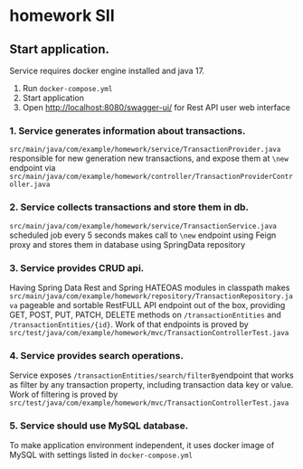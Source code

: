 # homework SII
## Start application.
Service requires docker engine installed and java 17.
1. Run `docker-compose.yml`
2. Start application
3. Open [http://localhost:8080/swagger-ui/](http://localhost:8080/swagger-ui/) for Rest API user web interface
### 1. Service generates information about transactions.
`src/main/java/com/example/homework/service/TransactionProvider.java` responsible for new generation new transactions, 
and expose them at `\new` endpoint via `src/main/java/com/example/homework/controller/TransactionProviderController.java` 
### 2. Service collects transactions and store them in db.
`src/main/java/com/example/homework/service/TransactionService.java` scheduled job every 5 seconds makes call
to `\new` endpoint using Feign proxy and stores them in database using SpringData repository 
### 3. Service provides CRUD api.
Having Spring Data Rest and Spring HATEOAS modules in classpath makes `src/main/java/com/example/homework/repository/TransactionRepository.java`
pageable and sortable RestFULL API endpoint out of the box, providing GET, POST, PUT, PATCH, DELETE 
methods on `/transactionEntities` and `/transactionEntities/{id}`. Work of that endpoints is proved by `src/test/java/com/example/homework/mvc/TransactionControllerTest.java`
### 4. Service provides search operations.
Service exposes `/transactionEntities/search/filterBy`endpoint that works as filter by any transaction property, including
transaction data key or value. Work of filtering is proved by `src/test/java/com/example/homework/mvc/TransactionControllerTest.java`
### 5. Service should use MySQL database.
To make application environment independent, it uses docker image of MySQL with settings listed in `docker-compose.yml`
